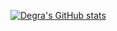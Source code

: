 [![Degra's GitHub stats](https://github-readme-stats.vercel.app/api?username=Degra02&count_private=true&show_icons=true&theme=vision-friendly-dark)](https://github.com/Degra02/github-readme-stats)
